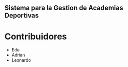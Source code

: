 ## Sistema para la Gestion de Academias Deportivas ##

# Contribuidores #

- Edu
- Adrian
- Leonardo